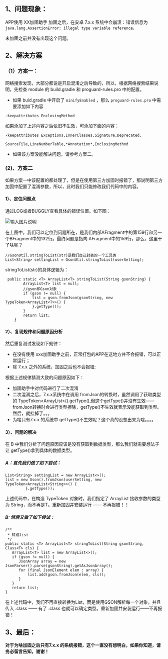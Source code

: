 ## 1、问题现象：
APP使用 XX加固助手 加固之后，在安卓 7.x.x 系统中会崩溃：错误信息为 `java.lang.AssertionError: illegal type variable reference。`

未加固之前并没有出现这个问题。

## 2、解决方案

### （1）方案一：

网络搜索发现，大部分都说是开启混淆之后导致的，所以，根据网络搜索结果说明，先检查 module 的 build.gradle 和 proguard-rules.pro 中的配置。

* 如果 buid.gradle 中开启了  `minifyEnabled` ，那么 `proguard-rules.pro` 中需要添加如下内容
```
-keepattributes EnclosingMethod
```

如果添加了上述内容之后依旧不生效，可添加下面的内容：
```
-keepattributes Exceptions,InnerClasses,Signature,Deprecated,
                SourceFile,LineNumberTable,*Annotation*,EnclosingMethod
```

* 如果该方案没能解决问题，请参考方案二。

### (2)、方案二
如果方案一中该配置的都处理了，但是在使用第三方加固时报错了，那说明第三方加固中配置了混淆参数，所以，此时我们只能修改我们代码中的内容。

#### 1）、定位问题点
通过LOG或者BUGGLY查看具体的错误位置。如下图：

![输入图片说明](https://images.gitee.com/uploads/images/2018/0806/113505_4d6d7b97_930142.png "屏幕截图.png")

在上图中，我们可以定位到问题所在，是我们内部AFragment中的第159行和另一个BFragment中的132行。最终问题是指向 AFragment中的159行，那么，这里干了啥呢？

```
//GsonUtil.stringToList(str)是我们自己封装的一个工具类
List<String> settingList = GsonUtil.stringToList(userSetting);
```
stringToList(str)的具体逻辑为：
```
 public static <T> ArrayList<T> stringToList(String gsonString) {
        ArrayList<T> list = null;
        //gson即Gson对象
        if (gson != null) {
            list = gson.fromJson(gsonString, new TypeToken<ArrayList<T>>() {
            }.getType());
        }
        return list;
    }
```
#### 2）、复现规律和问题原因分析
然后重复测试发现如下规律：
* 在没有使用 xxx加固助手之前，正常打包的APP在这地方并不会报错，可以正常运行；
* 除 7.x.x 之外的系统，加固之后也不会报错;

根据上述规律猜测大致的问题原因如下：
* 加固助手中对代码进行了二次混淆
* 二次混淆之后，7.x.x系统中在调用 fromJson的转换时，虽然调用了获取类型的 TypeToken<ArrayList<T>>().getType(),但这个getType()并没有生效——fromJson转换时会进行类型擦除，getType()不生效就表示没能获取到类型。然后，就挂掉了。。。
* 为啥只有7.x.x 的系统中 getType()不生效呢？这个真的没想出来为啥。。。。

#### 3）、问题的解决
在 B 中我们分析了问题原因应该是没有获取到数据类型，那么我们就需要想法子让 getType()拿到具体的数据类型。

##### A：首先我们做了如下尝试：
```
List<String> settingList = new ArrayList<>();
list = new Gson().fromJson(userSetting, new TypeToken<ArrayList<String>>() {
         }.getType());

```
上述代码中，在构造 TypeToken 对象时，我们指定了 ArrayList 接收参数的类型为 String，而不再是T。重新加固并安装运行 —— 不再报错！！

##### B: 然后又做了如下尝试：
```
/**
 * 转成list
 */
public static <T> ArrayList<T> stringToList(String gsonString, Class<T> cls) {
   ArrayList<T> list = new ArrayList<>();
   if (gson != null) {
      JsonArray array = new JsonParser().parse(gsonString).getAsJsonArray();
      for (final JsonElement elem : array) {
          list.add(gson.fromJson(elem, cls));
      }
   }
   return list;
}
```
在上述代码中，我们不再直接转换为List，而是使用GSON解析每一个对象，并且传入 .class —— 有了 .class 也就可以确定类型。重新加固并安装运行——不再报错！

## 3、最后：
**对于为啥加固之后只有7.x.x 的系统报错，这个一直没有想明白，如果你知道，请务必留言告知，谢谢！**


